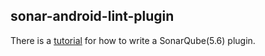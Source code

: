 sonar-android-lint-plugin
---

There is a [tutorial](http://www.jianshu.com/p/4757cf99e661) for how to write a SonarQube(5.6) plugin.
